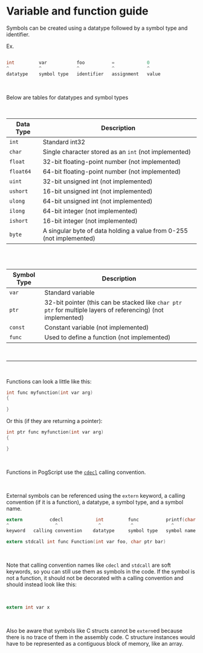 # Variable and function guide

Symbols can be created using a datatype followed by a symbol type and identifier.

Ex.

```c

int         var           foo          =            0
^           ^             ^            ^            ^
datatype    symbol type   identifier   assignment   value
```

<br/>

Below are tables for datatypes and symbol types

<br/>

| Data Type     | Description 
| -----------   | ----------- 
| `int`         | Standard int32
| `char`	| Single character stored as an `int` (not implemented)
| `float`       | 32-bit floating-point number (not implemented)
| `float64`     | 64-bit floating-point number (not implemented)
| `uint`	| 32-bit unsigned int (not implemented)
| `ushort`	| 16-bit unsigned int (not implemented)
| `ulong`	| 64-bit unsigned int (not implemented)
| `ilong`	| 64-bit integer (not implemented)
| `ishort`	| 16-bit integer (not implemented)
| `byte`	| A singular byte of data holding a value from 0-255 (not implemented)

<br/>
<br/>

| Symbol Type   | Description 
| -----------   | ----------- 
| `var`         | Standard variable
| `ptr`         | 32-bit pointer (this can be stacked like `char ptr ptr` for multiple layers of referencing) (not implemented)
| `const`       | Constant variable (not implemented)
| `func`        | Used to define a function (not implemented)

<br/>

---------------------------------

<br/>

Functions can look a little like this:

```c
int func myfunction(int var arg)
{
	
}
```

Or this (if they are returning a pointer):

```c
int ptr func myfunction(int var arg)
{

}
```

<br/>

Functions in PogScript use the [`cdecl`](https://en.wikipedia.org/wiki/X86_calling_conventions#cdecl) calling convention.

<br/>

External symbols can be referenced using the `extern` keyword, a calling convention (if it is a function), a datatype, a symbol type, and a symbol name.

```c
extern          cdecl            int         func          printf(char ptr, ...)
^                 ^               ^           ^              ^
keyword   calling convention    datatype     symbol type   symbol name
```

```c
extern stdcall int func Function(int var foo, char ptr bar)
```

<br/>

Note that calling convention names like `cdecl` and `stdcall` are soft keywords, so you can still use them as symbols in the code. If the symbol is not a function, it should not be decorated with a calling convention and should instead look like this:

<br/>

```c
extern int var x
```

<br/>

Also be aware that symbols like C structs cannot be `extern`ed because there is no trace of them in the assembly code. C structure instances would have to be represented as a contiguous block of memory, like an array.
